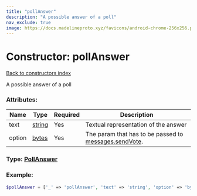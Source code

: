 ```yaml
---
title: "pollAnswer"
description: "A possible answer of a poll"
nav_exclude: true
image: https://docs.madelineproto.xyz/favicons/android-chrome-256x256.png
---
```

# Constructor: pollAnswer  
[Back to constructors index](/API_docs/constructors/index.html)



A possible answer of a poll

### Attributes:

| Name     |    Type       | Required | Description |
|----------|---------------|----------|-------------|
|text|[string](/API_docs/types/string.html) | Yes|Textual representation of the answer|
|option|[bytes](/API_docs/types/bytes.html) | Yes|The param that has to be passed to [messages.sendVote](../methods/messages.sendVote.html).|



### Type: [PollAnswer](/API_docs/types/PollAnswer.html)


### Example:

```php
$pollAnswer = ['_' => 'pollAnswer', 'text' => 'string', 'option' => 'bytes'];
```  
